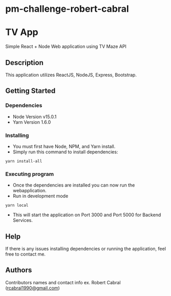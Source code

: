 # pm-challenge-robert-cabral
# TV App

Simple React + Node Web application using TV Maze API

## Description

This application utilizes ReactJS, NodeJS, Express, Bootstrap.

## Getting Started

### Dependencies

* Node Version v15.0.1
* Yarn Version 1.6.0

### Installing

* You must first have Node, NPM, and Yarn install.
* Simply run this command to install dependencies:
```
yarn install-all
```

### Executing program

* Once the dependencies are installed you can now run the webapplication.
* Run in development mode
```
yarn local
```
* This will start the application on Port 3000 and Port 5000 for Backend Services.

## Help

If there is any issues installing dependencies or running the application, feel free to contact me.


## Authors

Contributors names and contact info
ex. Robert Cabral (rcabral1990@gmail.com)

